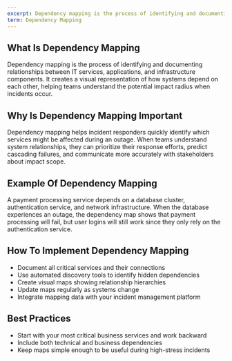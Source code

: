 ```yaml
---
excerpt: Dependency mapping is the process of identifying and documenting relationships between IT services, applications, and infrastructure components.
term: Dependency Mapping
---
```

## What Is Dependency Mapping

Dependency mapping is the process of identifying and documenting relationships between IT services, applications, and infrastructure components. It creates a visual representation of how systems depend on each other, helping teams understand the potential impact radius when incidents occur.

## Why Is Dependency Mapping Important

Dependency mapping helps incident responders quickly identify which services might be affected during an outage. When teams understand system relationships, they can prioritize their response efforts, predict cascading failures, and communicate more accurately with stakeholders about impact scope.

## Example Of Dependency Mapping

A payment processing service depends on a database cluster, authentication service, and network infrastructure. When the database experiences an outage, the dependency map shows that payment processing will fail, but user logins will still work since they only rely on the authentication service.

## How To Implement Dependency Mapping

- Document all critical services and their connections
- Use automated discovery tools to identify hidden dependencies
- Create visual maps showing relationship hierarchies
- Update maps regularly as systems change
- Integrate mapping data with your incident management platform

## Best Practices

- Start with your most critical business services and work backward
- Include both technical and business dependencies
- Keep maps simple enough to be useful during high-stress incidents